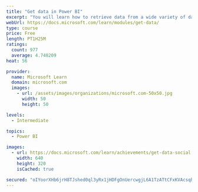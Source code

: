 ```yaml
---
title: "Get data in Power BI"
excerpt: "You will learn how to retrieve data from a wide variety of data sources, including Microsoft Excel, relational databases, and NoSQL data stores. You will also learn how to improve performance while retrieving data."
webUrl: https://docs.microsoft.com/learn/modules/get-data/
type: course
price: Free
length: PT1H25M
ratings:
  count: 977
  average: 4.748209
heat: 56

provider:
  name: Microsoft Learn
  domain: microsoft.com
  images:
    - url: /assets/images/organizations/microsoft.com-50x50.jpg
      width: 50
      height: 50

levels:
  - Intermediate

topics:
  - Power BI

images:
  - url: https://docs.microsoft.com/learn/achievements/get-data-social.png
    width: 640
    height: 320
    isCached: true

secured: "oIYoorXHb6jrH8TJshed0ql3yRx1jHDFgOnUercwgjL6A1TzATtCFxKVAcsqhk3szpwUlKFb+bTqxFjY4NxFmIih2r1dnldRkEEhy6tw/Qo8X7e6p0lwV1Mzn4gS3kViuxZIFsNi7agooscBN3l2W+wMtW6v7Bv+lAeMWpue2yud6i8WiYY/UCq8gaHHULCEKh7FRpL1FwDB6DFK3uVAi1hZcdjIzQa4+2J2jAMi+Lj3a/jTQ26yqfKxSREeWHh5JQkh2EMMjyI0HQWV0Ozfhc9G2Vn0fUxa4C4sLyxHaU468K8PQEK7qlZKAyyq1FtNybW04RiDKPZGZxl7Yipfk7ua9FJ9VHe7mrDhqxwHPWWbg4OX/7wSJnRucEWdvCIIg6rKX+9M0ARqy0PPrexQWacJG39WEYfOW96zhllhGsA=;/fQWDJtzYOptLJGXhzo7wQ=="
---
```



